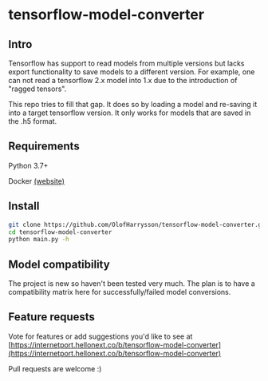 # tensorflow-model-converter

## Intro

Tensorflow has support to read models from multiple versions but lacks export functionality to save models to a different version. For example, one can not read a tensorflow 2.x model into 1.x due to the introduction of "ragged tensors". 

This repo tries to fill that gap. It does so by loading a model and re-saving it into a target tensorflow version. It only works for models that are saved in the .h5 format.



## Requirements

Python 3.7+

Docker [(website)](https://www.docker.com/)



## Install 

```bash
git clone https://github.com/OlofHarrysson/tensorflow-model-converter.git
cd tensorflow-model-converter
python main.py -h
```



## Model compatibility

The project is new so haven't been tested very much. The plan is to have a compatibility matrix here for successfully/failed model conversions.



## Feature requests

Vote for features or add suggestions you'd like to see at [https://internetport.hellonext.co/b/tensorflow-model-converter](https://internetport.hellonext.co/b/tensorflow-model-converter)  

Pull requests are welcome :)
